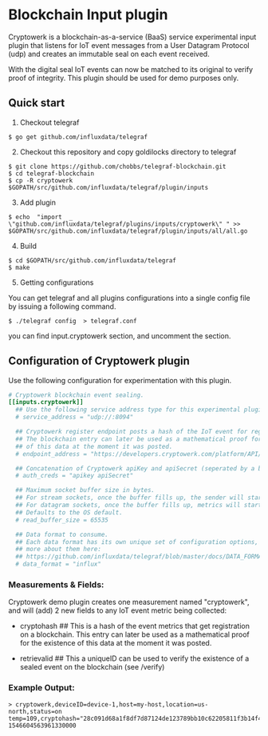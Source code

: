 # Blockchain Input plugin

Cryptowerk is a blockchain-as-a-service (BaaS) service experimental input plugin that listens
for IoT event messages from a User Datagram Protocol (udp) and creates an
immutable seal on each event received.

With the digital seal IoT events can now be matched to its original to verify proof
of integrity. This plugin should be used for demo purposes only.

## Quick start

1. Checkout  telegraf 
```
$ go get github.com/influxdata/telegraf
```

2. Checkout this repository and copy goldilocks directory to telegraf 
```
$ git clone https://github.com/chobbs/telegraf-blockchain.git
$ cd telegraf-blockchain
$ cp -R cryptowerk $GOPATH/src/github.com/influxdata/telegraf/plugin/inputs
```

3. Add plugin

```
$ echo  "import  _ \"github.com/influxdata/telegraf/plugins/inputs/cryptowerk\" " >> $GOPATH/src/github.com/influxdata/telegraf/plugin/inputs/all/all.go

```

4. Build 

```
$ cd $GOPATH/src/github.com/influxdata/telegraf
$ make 
```

5. Getting configurations

You can get telegraf and all plugins configurations into a single config file by issuing a following command. 
```
$ ./telegraf config  > telegraf.conf 
```
you can find input.cryptowerk section, and uncomment the section. 


## Configuration of Cryptowerk plugin 

Use the following configuration for experimentation with this plugin.

```toml
# Cryptowerk blockchain event sealing.
[[inputs.cryptowerk]]
  ## Use the following service address type for this experimental plugin.
  # service_address = "udp://:8094"

  ## Cryptowerk register endpoint posts a hash of the IoT event for registration on a blockchain.
  ## The blockchain entry can later be used as a mathematical proof for the existence
  ## of this data at the moment it was posted.
  # endpoint_address = "https://developers.cryptowerk.com/platform/API/v6/register"

  ## Concatenation of Cryptowerk apiKey and apiSecret (seperated by a blank space) required.
  # auth_creds = "apikey apiSecret"

  ## Maximum socket buffer size in bytes.
  ## For stream sockets, once the buffer fills up, the sender will start backing up.
  ## For datagram sockets, once the buffer fills up, metrics will start dropping.
  ## Defaults to the OS default.
  # read_buffer_size = 65535

  ## Data format to consume.
  ## Each data format has its own unique set of configuration options, read
  ## more about them here:
  ## https://github.com/influxdata/telegraf/blob/master/docs/DATA_FORMATS_INPUT.md
  # data_format = "influx"
```

### Measurements & Fields:

Cryptowerk demo plugin creates one measurement named "cryptowerk", and will (add) 2 new fields
to any IoT event metric being collected:

- cryptohash ## This is a hash of the event metrics that get registration on a blockchain. This entry
can later be used as a mathematical proof for the existence of this data at the moment it was posted.

- retrievalid ## This a uniqueID can be used to verify the existence of a sealed event  on the blockchain (see /verify)

### Example Output:

```
> cryptowerk,deviceID=device-1,host=my-host,location=us-north,status=on temp=109,cryptohash="28c091d68a1f8df7d87124de123789bb10c62205811f3b14f43ed8ad1e724ad9",retrievalid="ri3156361f7a3698093f667bda81a9e3199b0349f57d4feae1b3f2031f80dd2384a",energy=315 1546604563961330000
```

